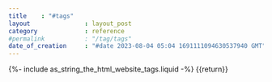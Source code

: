 ```yaml
---
title    : "#tags"
layout               : layout_post
category             : reference
#permalink           : "/tag/tags"
date_of_creation     : "#date 2023-08-04 05:04 1691111094630537940 GMT"
---
```


{%- include as_string_the_html_website_tags.liquid -%} {{return}}
